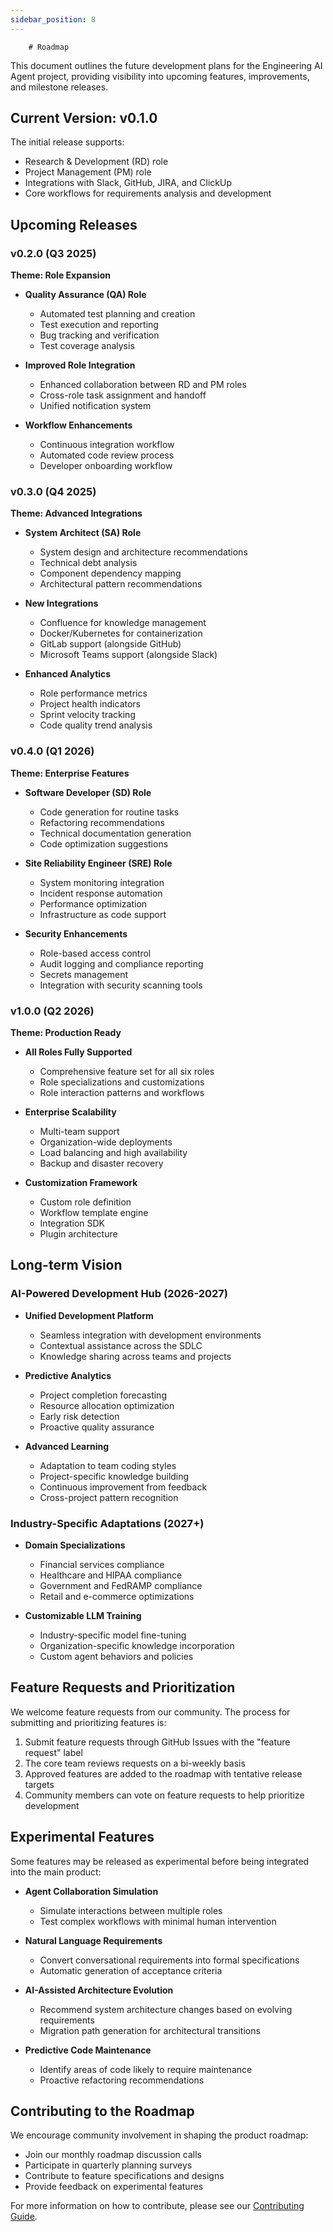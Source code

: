 ```yaml
---
sidebar_position: 8
---
```


        # Roadmap

This document outlines the future development plans for the Engineering AI Agent project, providing visibility into upcoming features, improvements, and milestone releases.

## Current Version: v0.1.0

The initial release supports:
- Research & Development (RD) role
- Project Management (PM) role
- Integrations with Slack, GitHub, JIRA, and ClickUp
- Core workflows for requirements analysis and development

## Upcoming Releases

### v0.2.0 (Q3 2025)

**Theme: Role Expansion**

- **Quality Assurance (QA) Role**
  - Automated test planning and creation
  - Test execution and reporting
  - Bug tracking and verification
  - Test coverage analysis

- **Improved Role Integration**
  - Enhanced collaboration between RD and PM roles
  - Cross-role task assignment and handoff
  - Unified notification system

- **Workflow Enhancements**
  - Continuous integration workflow
  - Automated code review process
  - Developer onboarding workflow

### v0.3.0 (Q4 2025)

**Theme: Advanced Integrations**

- **System Architect (SA) Role**
  - System design and architecture recommendations
  - Technical debt analysis
  - Component dependency mapping
  - Architectural pattern recommendations

- **New Integrations**
  - Confluence for knowledge management
  - Docker/Kubernetes for containerization
  - GitLab support (alongside GitHub)
  - Microsoft Teams support (alongside Slack)

- **Enhanced Analytics**
  - Role performance metrics
  - Project health indicators
  - Sprint velocity tracking
  - Code quality trend analysis

### v0.4.0 (Q1 2026)

**Theme: Enterprise Features**

- **Software Developer (SD) Role**
  - Code generation for routine tasks
  - Refactoring recommendations
  - Technical documentation generation
  - Code optimization suggestions

- **Site Reliability Engineer (SRE) Role**
  - System monitoring integration
  - Incident response automation
  - Performance optimization
  - Infrastructure as code support

- **Security Enhancements**
  - Role-based access control
  - Audit logging and compliance reporting
  - Secrets management
  - Integration with security scanning tools

### v1.0.0 (Q2 2026)

**Theme: Production Ready**

- **All Roles Fully Supported**
  - Comprehensive feature set for all six roles
  - Role specializations and customizations
  - Role interaction patterns and workflows

- **Enterprise Scalability**
  - Multi-team support
  - Organization-wide deployments
  - Load balancing and high availability
  - Backup and disaster recovery

- **Customization Framework**
  - Custom role definition
  - Workflow template engine
  - Integration SDK
  - Plugin architecture

## Long-term Vision

### AI-Powered Development Hub (2026-2027)

- **Unified Development Platform**
  - Seamless integration with development environments
  - Contextual assistance across the SDLC
  - Knowledge sharing across teams and projects

- **Predictive Analytics**
  - Project completion forecasting
  - Resource allocation optimization
  - Early risk detection
  - Proactive quality assurance

- **Advanced Learning**
  - Adaptation to team coding styles
  - Project-specific knowledge building
  - Continuous improvement from feedback
  - Cross-project pattern recognition

### Industry-Specific Adaptations (2027+)

- **Domain Specializations**
  - Financial services compliance
  - Healthcare and HIPAA compliance
  - Government and FedRAMP compliance
  - Retail and e-commerce optimizations

- **Customizable LLM Training**
  - Industry-specific model fine-tuning
  - Organization-specific knowledge incorporation
  - Custom agent behaviors and policies

## Feature Requests and Prioritization

We welcome feature requests from our community. The process for submitting and prioritizing features is:

1. Submit feature requests through GitHub Issues with the "feature request" label
2. The core team reviews requests on a bi-weekly basis
3. Approved features are added to the roadmap with tentative release targets
4. Community members can vote on feature requests to help prioritize development

## Experimental Features

Some features may be released as experimental before being integrated into the main product:

- **Agent Collaboration Simulation**
  - Simulate interactions between multiple roles
  - Test complex workflows with minimal human intervention

- **Natural Language Requirements**
  - Convert conversational requirements into formal specifications
  - Automatic generation of acceptance criteria

- **AI-Assisted Architecture Evolution**
  - Recommend system architecture changes based on evolving requirements
  - Migration path generation for architectural transitions

- **Predictive Code Maintenance**
  - Identify areas of code likely to require maintenance
  - Proactive refactoring recommendations

## Contributing to the Roadmap

We encourage community involvement in shaping the product roadmap:

- Join our monthly roadmap discussion calls
- Participate in quarterly planning surveys
- Contribute to feature specifications and designs
- Provide feedback on experimental features

For more information on how to contribute, please see our [Contributing Guide](contributing).
